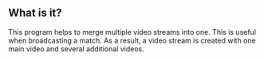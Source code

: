 What is it?
------------
This program helps to merge multiple video streams into one. 
This is useful when broadcasting a match. As a result, a video stream is created with one main video and several additional videos.
